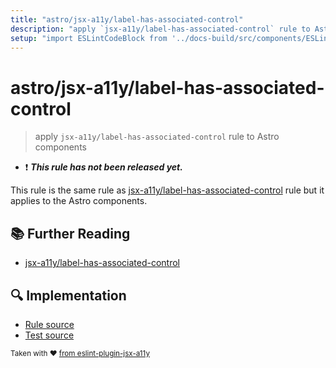 ```yaml
---
title: "astro/jsx-a11y/label-has-associated-control"
description: "apply `jsx-a11y/label-has-associated-control` rule to Astro components"
setup: "import ESLintCodeBlock from '../docs-build/src/components/ESLintCodeBlockWrap.astro'"
---
```


# astro/jsx-a11y/label-has-associated-control

> apply `jsx-a11y/label-has-associated-control` rule to Astro components

- :exclamation: <badge text="This rule has not been released yet." vertical="middle" type="error"> **_This rule has not been released yet._** </badge>

This rule is the same rule as [jsx-a11y/label-has-associated-control](https://github.com/jsx-eslint/eslint-plugin-jsx-a11y/tree/HEAD/docs/rules/label-has-associated-control.md) rule but it applies to the Astro components.

## :books: Further Reading

- [jsx-a11y/label-has-associated-control](https://github.com/jsx-eslint/eslint-plugin-jsx-a11y/tree/HEAD/docs/rules/label-has-associated-control.md)

## :mag: Implementation

- [Rule source](https://github.com/ota-meshi/eslint-plugin-astro/blob/main/src/rules/jsx-a11y/label-has-associated-control.ts)
- [Test source](https://github.com/ota-meshi/eslint-plugin-astro/blob/main/tests/src/rules/jsx-a11y/label-has-associated-control.ts)

<sup>Taken with ❤️ [from eslint-plugin-jsx-a11y](https://github.com/jsx-eslint/eslint-plugin-jsx-a11y/blob/main/docs/rules/label-has-associated-control.md)</sup>
